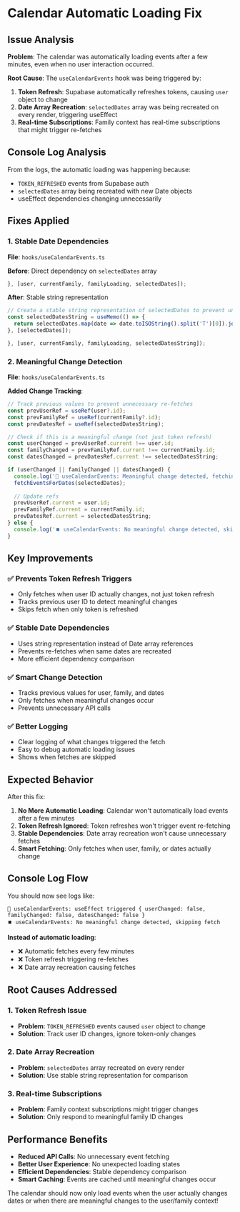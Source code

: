 # Calendar Automatic Loading Fix

## Issue Analysis

**Problem**: The calendar was automatically loading events after a few minutes, even when no user interaction occurred.

**Root Cause**: The `useCalendarEvents` hook was being triggered by:
1. **Token Refresh**: Supabase automatically refreshes tokens, causing `user` object to change
2. **Date Array Recreation**: `selectedDates` array was being recreated on every render, triggering useEffect
3. **Real-time Subscriptions**: Family context has real-time subscriptions that might trigger re-fetches

## Console Log Analysis

From the logs, the automatic loading was happening because:
- `TOKEN_REFRESHED` events from Supabase auth
- `selectedDates` array being recreated with new Date objects
- useEffect dependencies changing unnecessarily

## Fixes Applied

### 1. **Stable Date Dependencies**
**File**: `hooks/useCalendarEvents.ts`

**Before**: Direct dependency on `selectedDates` array
```typescript
}, [user, currentFamily, familyLoading, selectedDates]);
```

**After**: Stable string representation
```typescript
// Create a stable string representation of selectedDates to prevent unnecessary re-fetches
const selectedDatesString = useMemo(() => {
  return selectedDates.map(date => date.toISOString().split('T')[0]).join(',');
}, [selectedDates]);

}, [user, currentFamily, familyLoading, selectedDatesString]);
```

### 2. **Meaningful Change Detection**
**File**: `hooks/useCalendarEvents.ts`

**Added Change Tracking**:
```typescript
// Track previous values to prevent unnecessary re-fetches
const prevUserRef = useRef(user?.id);
const prevFamilyRef = useRef(currentFamily?.id);
const prevDatesRef = useRef(selectedDatesString);

// Check if this is a meaningful change (not just token refresh)
const userChanged = prevUserRef.current !== user.id;
const familyChanged = prevFamilyRef.current !== currentFamily.id;
const datesChanged = prevDatesRef.current !== selectedDatesString;

if (userChanged || familyChanged || datesChanged) {
  console.log('🔄 useCalendarEvents: Meaningful change detected, fetching events');
  fetchEventsForDates(selectedDates);
  
  // Update refs
  prevUserRef.current = user.id;
  prevFamilyRef.current = currentFamily.id;
  prevDatesRef.current = selectedDatesString;
} else {
  console.log('⏹️ useCalendarEvents: No meaningful change detected, skipping fetch');
}
```

## Key Improvements

### ✅ **Prevents Token Refresh Triggers**
- Only fetches when user ID actually changes, not just token refresh
- Tracks previous user ID to detect meaningful changes
- Skips fetch when only token is refreshed

### ✅ **Stable Date Dependencies**
- Uses string representation instead of Date array references
- Prevents re-fetches when same dates are recreated
- More efficient dependency comparison

### ✅ **Smart Change Detection**
- Tracks previous values for user, family, and dates
- Only fetches when meaningful changes occur
- Prevents unnecessary API calls

### ✅ **Better Logging**
- Clear logging of what changes triggered the fetch
- Easy to debug automatic loading issues
- Shows when fetches are skipped

## Expected Behavior

After this fix:

1. **No More Automatic Loading**: Calendar won't automatically load events after a few minutes
2. **Token Refresh Ignored**: Token refreshes won't trigger event re-fetching
3. **Stable Dependencies**: Date array recreation won't cause unnecessary fetches
4. **Smart Fetching**: Only fetches when user, family, or dates actually change

## Console Log Flow

You should now see logs like:
```
🔄 useCalendarEvents: useEffect triggered { userChanged: false, familyChanged: false, datesChanged: false }
⏹️ useCalendarEvents: No meaningful change detected, skipping fetch
```

**Instead of automatic loading**:
- ❌ Automatic fetches every few minutes
- ❌ Token refresh triggering re-fetches
- ❌ Date array recreation causing fetches

## Root Causes Addressed

### 1. **Token Refresh Issue**
- **Problem**: `TOKEN_REFRESHED` events caused `user` object to change
- **Solution**: Track user ID changes, ignore token-only changes

### 2. **Date Array Recreation**
- **Problem**: `selectedDates` array recreated on every render
- **Solution**: Use stable string representation for comparison

### 3. **Real-time Subscriptions**
- **Problem**: Family context subscriptions might trigger changes
- **Solution**: Only respond to meaningful family ID changes

## Performance Benefits

- **Reduced API Calls**: No unnecessary event fetching
- **Better User Experience**: No unexpected loading states
- **Efficient Dependencies**: Stable dependency comparison
- **Smart Caching**: Events are cached until meaningful changes occur

The calendar should now only load events when the user actually changes dates or when there are meaningful changes to the user/family context!
